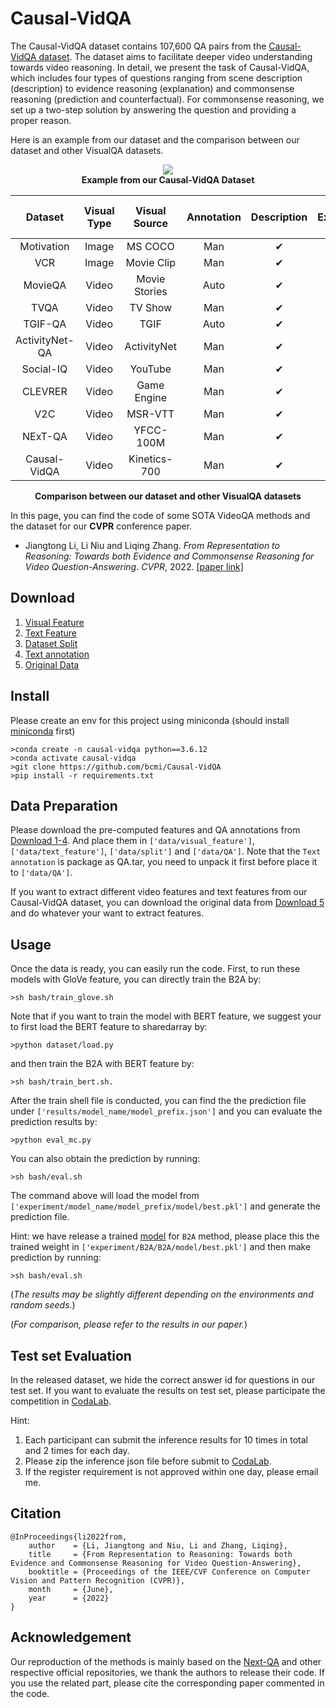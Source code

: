 # Causal-VidQA

The Causal-VidQA dataset contains 107,600 QA pairs from the [Causal-VidQA dataset](https://arxiv.org/pdf/2205.14895.pdf). The dataset aims to facilitate deeper video understanding towards video reasoning. In detail, we present the task of Causal-VidQA, which includes four types of questions ranging from scene description (description) to evidence reasoning (explanation) and commonsense reasoning (prediction and counterfactual). For commonsense reasoning, we set up a two-step solution by answering the question and providing a proper reason.

Here is an example from our dataset and the comparison between our dataset and other VisualQA datasets.

<div align=center ><img src="./fig/example.png"/></div>
<div align=center ><strong>Example from our Causal-VidQA Dataset</strong></div>

|     Dataset    | Visual Type | Visual Source | Annotation | Description | Explanation | Prediction | Counterfactual | \#Video/Image |   \#QA  | Video Length (s) |
|:--------------:|:-----------:|:-------------:|:----------:|:-----------:|:-----------:|:----------:|:--------------:|:-------------:|:-------:|:----------------:|
|   Motivation   |    Image    |    MS COCO    |     Man    |  &#10004; |  &#10004; | &#10004; |    $\times$    |     10,191    |    -    |         -        |
|       VCR      |    Image    |   Movie Clip  |     Man    |  &#10004; |  &#10004; | &#10004; |    $\times$    |    110,000    | 290,000 |         -        |
|     MovieQA    |    Video    | Movie Stories |    Auto    |  &#10004; |  &#10004; |  $\times$  |    $\times$    |      548      |  21,406 |        200       |
|      TVQA      |    Video    |    TV Show    |     Man    |  &#10004; |  &#10004; |  $\times$  |    $\times$    |     21,793    | 152,545 |        76        |
|     TGIF-QA    |    Video    |      TGIF     |    Auto    |  &#10004; |   $\times$  |  $\times$  |    $\times$    |     71,741    | 165,165 |         3        |
| ActivityNet-QA |    Video    |  ActivityNet  |     Man    |  &#10004; |  &#10004; |  $\times$  |    $\times$    |     5,800     |  58,000 |        180       |
|    Social-IQ   |    Video    |    YouTube    |     Man    |  &#10004; |  &#10004; |  $\times$  |    $\times$    |     1,250     |  7,500  |        60        |
|     CLEVRER    |    Video    |  Game Engine  |     Man    |  &#10004; |  &#10004; | &#10004; |   &#10004;   |     20,000    | 305,280 |         5        |
|       V2C      |    Video    |    MSR-VTT    |     Man    |  &#10004; |  &#10004; |  $\times$  |    $\times$    |     10,000    | 115,312 |        30        |
|     NExT-QA    |    Video    |   YFCC-100M   |     Man    |  &#10004; |  &#10004; |  $\times$  |    $\times$    |     5,440     |  52,044 |        44        |
|  Causal-VidQA  |    Video    |  Kinetics-700 |     Man    |  &#10004; |  &#10004; | &#10004; |   &#10004;   |     26,900    | 107,600 |         9        |

<div align=center ><strong>Comparison between our dataset and other VisualQA datasets</strong></div>

In this page, you can find the code of some SOTA VideoQA methods and the dataset for our **CVPR** conference paper.

* Jiangtong Li, Li Niu and Liqing Zhang. *From Representation to Reasoning: Towards both Evidence and Commonsense Reasoning for Video Question-Answering*. *CVPR*, 2022. [[paper link]](https://arxiv.org/pdf/2205.14895.pdf)

## Download
1. [Visual Feature](https://cloud.bcmi.sjtu.edu.cn/sharing/ZI1F0Hfd0)
2. [Text Feature](https://cloud.bcmi.sjtu.edu.cn/sharing/NeiJfafJq)
3. [Dataset Split](https://cloud.bcmi.sjtu.edu.cn/sharing/6kEtHMarE)
4. [Text annotation](https://cloud.bcmi.sjtu.edu.cn/sharing/aszEJs8VX)
5. [Original Data](https://cloud.bcmi.sjtu.edu.cn/sharing/FYDmyDwff)

## Install
Please create an env for this project using miniconda (should install [miniconda](https://docs.conda.io/en/latest/miniconda.html) first)
```
>conda create -n causal-vidqa python==3.6.12
>conda activate causal-vidqa
>git clone https://github.com/bcmi/Causal-VidQA
>pip install -r requirements.txt 
```

## Data Preparation
Please download the pre-computed features and QA annotations from [Download 1-4](##Download).
And place them in ```['data/visual_feature']```, ```['data/text_feature']```, ```['data/split']``` and ```['data/QA']```. Note that the ```Text annotation``` is package as QA.tar, you need to unpack it first before place it to ```['data/QA']```.

If you want to extract different video features and text features from our Causal-VidQA dataset, you can download the original data from [Download 5](##Download) and do whatever your want to extract features.

## Usage
Once the data is ready, you can easily run the code. First, to run these models with GloVe feature, you can directly train the B2A by:
```
>sh bash/train_glove.sh
```
Note that if you want to train the model with BERT feature, we suggest your to first load the BERT feature to sharedarray by:
```
>python dataset/load.py
```
and then train the B2A with BERT feature by:
```
>sh bash/train_bert.sh.
```
After the train shell file is conducted, you can find the the prediction file under ```['results/model_name/model_prefix.json']``` and you can evaluate the prediction results by:
```
>python eval_mc.py
```
You can also obtain the prediction by running:
```
>sh bash/eval.sh
```
The command above will load the model from  ```['experiment/model_name/model_prefix/model/best.pkl']``` and generate the prediction file.

Hint: we have release a trained [model](https://cloud.bcmi.sjtu.edu.cn/sharing/c5IKQVMrM) for ```B2A``` method, please place this the trained weight in ```['experiment/B2A/B2A/model/best.pkl']``` and then make prediction by running: 
```
>sh bash/eval.sh
```

(*The results may be slightly different depending on the environments and random seeds.*)

(*For comparison, please refer to the results in our paper.*)

## Test set Evaluation

In the released dataset, we hide the correct answer id for questions in our test set. 
If you want to evaluate the results on test set, please participate the competition in [CodaLab](https://codalab.lisn.upsaclay.fr/competitions/6269).

Hint: 
1. Each participant can submit the inference results for 10 times in total and 2 times for each day.
2. Please zip the inference json file before submit to [CodaLab](https://codalab.lisn.upsaclay.fr/competitions/6269).
3. If the register requirement is not approved within one day, please email me.

## Citation
```
@InProceedings{li2022from,
    author    = {Li, Jiangtong and Niu, Li and Zhang, Liqing},
    title     = {From Representation to Reasoning: Towards both Evidence and Commonsense Reasoning for Video Question-Answering},
    booktitle = {Proceedings of the IEEE/CVF Conference on Computer Vision and Pattern Recognition (CVPR)},
    month     = {June},
    year      = {2022}
}
```
## Acknowledgement
Our reproduction of the methods is mainly based on the [Next-QA](https://github.com/doc-doc/NExT-QA) and other respective official repositories, we thank the authors to release their code. If you use the related part, please cite the corresponding paper commented in the code.